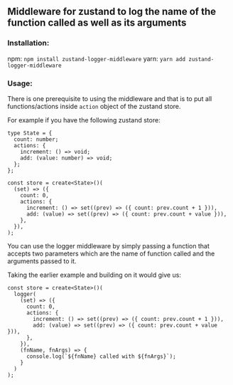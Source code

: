 ## Middleware for zustand to log the name of the function called as well as its arguments

### Installation:

npm:
`npm install zustand-logger-middleware`
yarn:
`yarn add zustand-logger-middleware`

### Usage:

There is one prerequisite to using the middleware and that is to put all functions/actions inside `action` object of the zustand store.

For example if you have the following zustand store:

```
type State = {
  count: number;
  actions: {
    increment: () => void;
    add: (value: number) => void;
  };
};

const store = create<State>()(
  (set) => ({
    count: 0,
    actions: {
      increment: () => set((prev) => ({ count: prev.count + 1 })),
      add: (value) => set((prev) => ({ count: prev.count + value })),
    },
  }),
);
```

You can use the logger middleware by simply passing a function that accepts two parameters which are the name of function called and the arguments passed to it.

Taking the earlier example and building on it would give us:

```
const store = create<State>()(
  logger(
    (set) => ({
      count: 0,
      actions: {
        increment: () => set((prev) => ({ count: prev.count + 1 })),
        add: (value) => set((prev) => ({ count: prev.count + value })),
      },
    }),
    (fnName, fnArgs) => {
      console.log(`${fnName} called with ${fnArgs}`);
    }
  )
);
```
